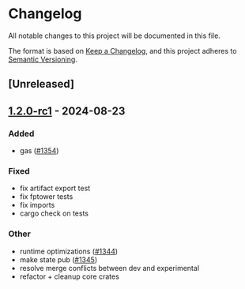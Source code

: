 # Changelog

All notable changes to this project will be documented in this file.

The format is based on [Keep a Changelog](https://keepachangelog.com/en/1.0.0/),
and this project adheres to [Semantic Versioning](https://semver.org/spec/v2.0.0.html).

## [Unreleased]

## [1.2.0-rc1](https://github.com/succinctlabs/sp1/releases/tag/sp1-core-executor-v1.2.0-rc1) - 2024-08-23

### Added

- gas ([#1354](https://github.com/succinctlabs/sp1/pull/1354))

### Fixed

- fix artifact export test
- fix fptower tests
- fix imports
- cargo check on tests

### Other

- runtime optimizations ([#1344](https://github.com/succinctlabs/sp1/pull/1344))
- make state pub ([#1345](https://github.com/succinctlabs/sp1/pull/1345))
- resolve merge conflicts between dev and experimental
- refactor + cleanup core crates
